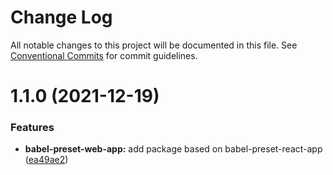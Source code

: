 # Change Log

All notable changes to this project will be documented in this file.
See [Conventional Commits](https://conventionalcommits.org) for commit guidelines.

# 1.1.0 (2021-12-19)


### Features

* **babel-preset-web-app:** add package based on babel-preset-react-app ([ea49ae2](https://github.com/remarkablemark/descriptive/commit/ea49ae2592eaefbae8fd959516f389499f0548a5))
